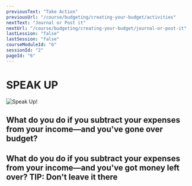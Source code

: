 ```yaml
---
previousText: "Take Action"
previousUrl: "/course/budgeting/creating-your-budget/activities"
nextText: "Journal or Post it"
nextUrl: "/course/budgeting/creating-your-budget/journal-or-post-it"
lastLession: "false"
lastSession: "false"
courseModuleId: "6"
sessionId: "2"
pageId: "6"
---
```



# SPEAK UP
![Speak Up!](/assets/img/lets-talk-about-it.png)


## What do you do if you subtract your expenses from your income—and you've gone over budget?
<sparkle-feed-post assignment-name="What do you do if you subtract your expenses from your income—and you've:gone over budget?" ></sparkle-feed-post>

## What do you do if you subtract your expenses from your income—and you've got money left over? TIP: Don't leave it there
<sparkle-feed-post assignment-name="What do you do if you subtract your expenses from your income—and you've: got money left over? TIP: Don't leave it there" ></sparkle-feed-post>
